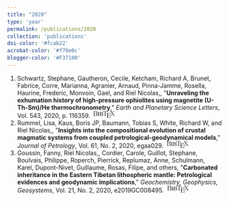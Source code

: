 ```yaml
---
title: "2020"
type: 'year'
permalink: /publications/2020
collection: 'publications'
doi-color: '#fcab22'
acrobat-color: '#f70e0c'
blogger-color: '#F37100'
---
```

1. Schwartz, Stephane, Gautheron, Cecile, Ketcham, Richard A, Brunet, Fabrice, Corre, Marianna, Agranier, Arnaud, Pinna-Jamme, Rosella, Haurine, Frederic, Monvoin, Gael, and Riel Nicolas,, "**Unraveling the exhumation history of high-pressure ophiolites using magnetite (U-Th-Sm)/He thermochronometry**," *Earth and Planetary Science Letters*, Vol. 543, 2020, p. 116359. &nbsp;<a href='/publications/bibtex#schwartz2020unraveling' target='_blank' class='btn btn--mcwbibtex'><img src='../images/BibTeX_logo-16px-high.png'/></a>
1. Rummel, Lisa, Kaus, Boris JP, Baumann, Tobias S, White, Richard W, and Riel Nicolas,, "**Insights into the compositional evolution of crustal magmatic systems from coupled petrological-geodynamical models**," *Journal of Petrology*, Vol. 61, No. 2, 2020, egaa029. &nbsp;<a href='/publications/bibtex#rummel2020insights' target='_blank' class='btn btn--mcwbibtex'><img src='../images/BibTeX_logo-16px-high.png'/></a>
1. Goussin, Fanny, Riel Nicolas,, Cordier, Carole, Guillot, Stephane, Boulvais, Philippe, Roperch, Pierrick, Replumaz, Anne, Schulmann, Karel, Dupont-Nivet, Guillaume, Rosas, Filipe, and others, "**Carbonated inheritance in the Eastern Tibetan lithospheric mantle: Petrological evidences and geodynamic implications**," *Geochemistry, Geophysics, Geosystems*, Vol. 21, No. 2, 2020, e2019GC008495. &nbsp;<a href='/publications/bibtex#goussin2020carbonated' target='_blank' class='btn btn--mcwbibtex'><img src='../images/BibTeX_logo-16px-high.png'/></a>
